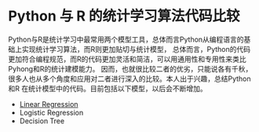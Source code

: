 # Python 与 R 的统计学习算法代码比较

Python与R是统计学习中最常用两个模型工具，总体而言Python从编程语言的基础上实现统计学习算法，而R则更加贴切与统计模型，
总体而言，Python的代码更加符合编程规范，而R的代码更加灵活和简洁，可以用通用性和专用性来类比Pyhong和R的统计建模能力。
因而，也就很比较二者的优劣，只能说各有千秋，很多人也从多个角度和应用对二者进行深入的比较。本人出于兴趣，总结Python和R
在统计模型中的代码。目前包括以下模型，以后会不断增加。

* [Linear Regression]
* Logistic Regression
* Decision Tree




[Linear Regression]: https://github.com/sanpi0205/code-examples/blob/master/python_vs_R/linear_regression.md

